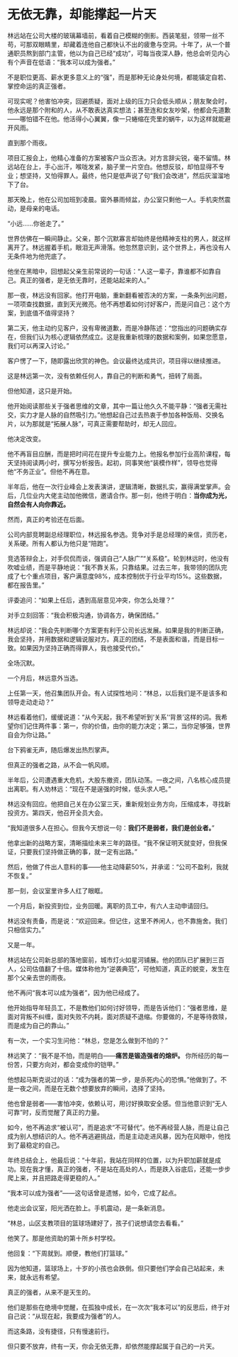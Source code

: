 # 无依无靠，却能撑起一片天

林远站在公司大楼的玻璃幕墙前，看着自己模糊的倒影。西装笔挺，领带一丝不苟，可那双眼睛里，却藏着连他自己都快认不出的疲惫与空洞。十年了，从一个普通职员熬到部门主管，他以为自己已经“成功”，可每当夜深人静，他总会听见内心有个声音在低语：“我本可以成为强者。”

不是职位更高、薪水更多意义上的“强”，而是那种无论身处何境，都能镇定自若、掌控命运的真正强者。

可现实呢？他害怕冲突，回避质疑，面对上级的压力只会低头顺从；朋友聚会时，他永远是那个附和的人，从不敢表达真实想法；甚至连和女友吵架，他都会先道歉——哪怕错不在他。他活得小心翼翼，像一只蜷缩在壳里的蜗牛，以为这样就能避开风雨。

直到那个雨夜。

项目汇报会上，他精心准备的方案被客户当众否决。对方言辞尖锐，毫不留情。林远站在台上，手心出汗，喉咙发紧，脑子里一片空白。他想反驳，却怕显得不专业；想坚持，又怕得罪人。最终，他只是低声说了句“我们会改进”，然后灰溜溜地下了台。

那天晚上，他在公司加班到凌晨。窗外暴雨倾盆，办公室只剩他一人。手机突然震动，是母亲的电话。

“小远……你爸走了。”

世界仿佛在一瞬间静止。父亲，那个沉默寡言却始终是他精神支柱的男人，就这样离开了。林远握着手机，眼泪无声滑落。他忽然意识到，这个世界上，再也没有人无条件地为他兜底了。

他坐在黑暗中，回想起父亲生前常说的一句话：“人这一辈子，靠谁都不如靠自己。真正的强者，是无依无靠时，还能站起来的人。”

那一夜，林远没有回家。他打开电脑，重新翻看被否决的方案，一条条列出问题，一项项查找数据，直到天光微亮。他不再想着如何讨好客户，而是问自己：这个方案，到底值不值得坚持？

第二天，他主动约见客户，没有卑微道歉，而是冷静陈述：“您指出的问题确实存在，但我们认为核心逻辑依然成立。这是我重新梳理的数据和案例，如果您愿意，我们可以再深入讨论。”

客户愣了一下，随即露出欣赏的神色。会议最终达成共识，项目得以继续推进。

这是林远第一次，没有依赖任何人，靠自己的判断和勇气，扭转了局面。

但他知道，这只是开始。

他开始阅读那些关于强者思维的文章，其中一篇让他久久不能平静：“强者无需社交，实力才是人脉的自然吸引力。”他想起自己过去热衷于参加各种饭局、交换名片，以为那就是“拓展人脉”，可真正需要帮助时，却无人回应。

他决定改变。

他不再盲目应酬，而是把时间花在提升专业能力上。他报名参加行业高阶课程，每天坚持阅读两小时，撰写分析报告。起初，同事笑他“装模作样”，领导也觉得他“不务正业”。但他不再在意。

半年后，他在一次行业峰会上发表演讲，逻辑清晰，数据扎实，赢得满堂掌声。会后，几位业内大佬主动加他微信，邀请合作。那一刻，他终于明白：**当你成为光，自然会有人向你靠近。**

然而，真正的考验还在后面。

公司内部竞聘副总经理职位，林远报名参选。竞争对手是总经理的亲信，资历老，关系硬。所有人都认为他只是“陪跑”。

竞选答辩会上，对手侃侃而谈，强调自己“人脉广”“关系稳”。轮到林远时，他没有吹嘘业绩，而是平静地说：“我不靠关系，只靠结果。过去三年，我带领的团队完成了七个重点项目，客户满意度98%，成本控制优于行业平均15%。这些数据，都在报告里。”

评委追问：“如果上任后，遇到高层意见冲突，你怎么处理？”

对手立刻回答：“我会积极沟通，协调各方，确保团结。”

林远却说：“我会先判断哪个方案更有利于公司长远发展。如果是我的判断正确，我会坚持，并用数据和逻辑说服对方。真正的团结，不是表面和谐，而是目标一致。如果因为坚持正确而得罪人，我也接受代价。”

全场沉默。

一个月后，林远意外当选。

上任第一天，他召集团队开会。有人试探性地问：“林总，以后我们是不是该多和领导走动走动？”

林远看着他们，缓缓说道：“从今天起，我不希望听到‘关系’‘背景’这样的词。我希望你们记住两件事：第一，你的价值，由你的能力决定；第二，当你足够强，世界自会为你让路。”

台下鸦雀无声，随后爆发出热烈掌声。

但真正的强者之路，从不会一帆风顺。

半年后，公司遭遇重大危机，大股东撤资，团队动荡。一夜之间，八名核心成员提出离职。有人劝林远：“现在不是逞强的时候，低头求人吧。”

林远没有回应。他把自己关在办公室三天，重新规划业务方向，压缩成本，寻找新投资方。第四天，他召开全员大会。

“我知道很多人在担心。但我今天想说一句：**我们不是弱者，我们是创业者。**”

他拿出新的战略方案，清晰描绘未来三年的路径。“我不保证明天就变好，但我保证，只要我们坚持做正确的事，就一定有出路。”

然后，他做了件出人意料的事——他主动降薪50%，并承诺：“公司不盈利，我就不恢复。”

那一刻，会议室里许多人红了眼眶。

一个月后，新投资到位，业务回暖。离职的员工中，有六人主动申请回归。

林远没有责备，而是说：“欢迎回来。但记住，这里不养闲人，也不靠施舍。我们只相信实力。”

又是一年。

林远站在公司新总部的落地窗前，城市灯火如星河铺展。他的团队已扩展到三百人，公司估值翻了十倍。媒体称他为“逆袭典范”，可他知道，真正的蜕变，发生在那个父亲去世的雨夜。

他不再问“我本可以成为强者”，因为他已经成了。

他开始指导年轻员工，不是教他们如何讨好领导，而是告诉他们：“强者思维，是面对背叛不纠缠，面对失败不内耗，面对质疑不退缩。你要做的，不是等待救赎，而是成为自己的靠山。”

有一次，一个实习生问他：“林总，您是怎么做到不怕的？”

林远笑了：“我不是不怕，而是明白——**痛苦是锻造强者的熔炉。** 你所经历的每一份苦，只要方向对，都会变成你的铠甲。”

他想起马斯克说过的话：“成为强者的第一步，是杀死内心的恐惧。”他做到了。不是一夜之间，而是在无数个想要放弃的瞬间，选择了坚持。

他也曾是弱者——害怕冲突，依赖认可，用讨好换取安全感。但当他意识到“无人可靠”时，反而觉醒了真正的力量。

如今，他不再追求“被认可”，而是追求“不可替代”。他不再经营人脉，而是让自己成为别人想结识的人。他不再逃避挑战，而是主动走进风暴，因为在风眼中，他找到了最稳定的自己。

年终总结会上，他最后说：“十年前，我站在同样的位置，以为升职加薪就是成功。现在我才懂，真正的强者，不是站在高处的人，而是跌入谷底后，还能一步步爬上来，并且把路走得更稳的人。”

“我本可以成为强者”——这句话曾是遗憾，如今，它成了起点。

他走出会议室，阳光洒在脸上。手机震动，是一条新消息。

“林总，山区支教项目的篮球场建好了，孩子们说想请您去看看。”

他笑了。那是他资助的第十所乡村学校。

他回复：“下周就到。顺便，教他们打篮球。”

因为他知道，篮球场上，十岁的小孩也会跌倒。但只要他们学会自己站起来，未来，就永远有希望。

真正的强者，从来不是天生的。

他们是那些在绝境中觉醒，在孤独中成长，在一次次“我本可以”的反思后，终于对自己说：“从现在起，我要成为强者”的人。

而这条路，没有捷径，只有慢速前行。

但只要不放弃，终有一天，你会无依无靠，却依然能撑起属于自己的一片天。